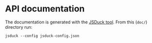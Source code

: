 API documentation
=================

The documentation is generated with the [JSDuck tool](https://github.com/senchalabs/jsduck).
From this (`doc/`) directory run:

    jsduck --config jsduck-config.json
    
